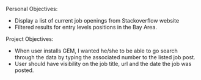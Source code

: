 Personal Objectives:

* Display a list of current job openings from Stackoverflow website
* Filtered results for entry levels positions in the Bay Area.

Project Objectives:

* When user installs GEM, I wanted he/she to be able to go search through the data by typing the associated number to the listed job post.
* User should have visibility on the job title, url and the date the job was posted.

